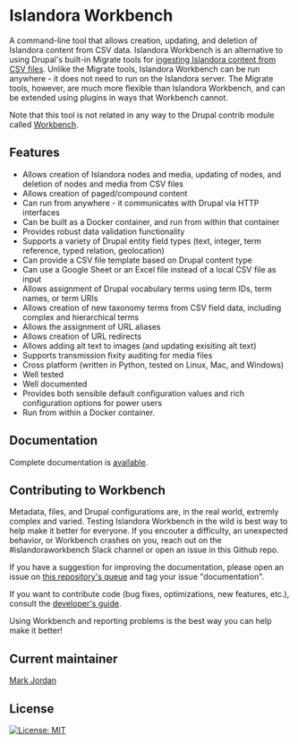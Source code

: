 # Islandora Workbench

A command-line tool that allows creation, updating, and deletion of Islandora content from CSV data. Islandora Workbench is an alternative to using Drupal's built-in Migrate tools for [ingesting Islandora content from CSV files](https://github.com/Islandora/migrate_islandora_csv). Unlike the Migrate tools, Islandora Workbench can be run anywhere - it does not need to run on the Islandora server. The Migrate tools, however, are much more flexible than Islandora Workbench, and can be extended using plugins in ways that Workbench cannot.

Note that this tool is not related in any way to the Drupal contrib module called [Workbench](https://www.drupal.org/project/workbench).

## Features

* Allows creation of Islandora nodes and media, updating of nodes, and deletion of nodes and media from CSV files
* Allows creation of paged/compound content
* Can run from anywhere - it communicates with Drupal via HTTP interfaces
* Can be built as a Docker container, and run from within that container
* Provides robust data validation functionality
* Supports a variety of Drupal entity field types (text, integer, term reference, typed relation, geolocation)
* Can provide a CSV file template based on Drupal content type
* Can use a Google Sheet or an Excel file instead of a local CSV file as input
* Allows assignment of Drupal vocabulary terms using term IDs, term names, or term URIs
* Allows creation of new taxonomy terms from CSV field data, including complex and hierarchical terms
* Allows the assignment of URL aliases
* Allows creation of URL redirects
* Allows adding alt text to images (and updating exisiting alt text)
* Supports transmission fixity auditing for media files
* Cross platform (written in Python, tested on Linux, Mac, and Windows)
* Well tested
* Well documented
* Provides both sensible default configuration values and rich configuration options for power users
* Run from within a Docker container.

## Documentation

Complete documentation is [available](https://mjordan.github.io/islandora_workbench_docs/).

## Contributing to Workbench

Metadata, files, and Drupal configurations are, in the real world, extremly complex and varied. Testing Islandora Workbench in the wild is best way to help make it better for everyone. If you encouter a difficulty, an unexpected behavior, or Workbench crashes on you, reach out on the #islandoraworkbench Slack channel or open an issue in this Github repo.

If you have a suggestion for improving the documentation, please open an issue on [this repository's queue](https://github.com/mjordan/islandora_workbench/issues) and tag your issue "documentation".

If you want to contribute code (bug fixes, optimizations, new features, etc.), consult the [developer's guide](https://mjordan.github.io/islandora_workbench_docs/development_guide/).

Using Workbench and reporting problems is the best way you can help make it better!

## Current maintainer

[Mark Jordan](https://github.com/mjordan)

## License

[![License: MIT](https://img.shields.io/badge/License-MIT-yellow.svg)](https://opensource.org/licenses/MIT)
